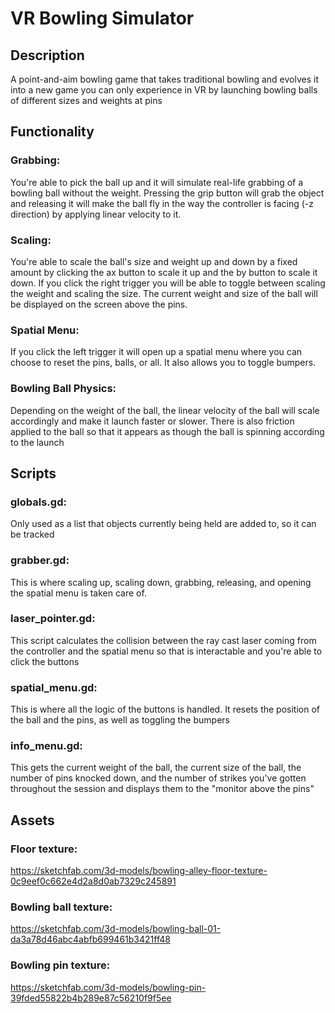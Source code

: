 # VR Bowling Simulator

## Description
A point-and-aim bowling game that takes traditional bowling and evolves it into a new game you can only experience in VR by launching bowling balls of different sizes and weights at pins

## Functionality
### Grabbing:
You're able to pick the ball up and it will simulate real-life grabbing of a bowling ball without the weight. Pressing the grip button will grab the object and releasing it will make the ball fly in the way the controller is facing (-z direction) by applying linear velocity to it.

### Scaling: 
You're able to scale the ball's size and weight up and down by a fixed amount by clicking the ax button to scale it up and the by button to scale it down. If you click the right trigger you will be able to toggle between scaling the weight and scaling the size. The current weight and size of the ball will be displayed on the screen above the pins.

### Spatial Menu:
If you click the left trigger it will open up a spatial menu where you can choose to reset the pins, balls, or all. It also allows you to toggle bumpers.

### Bowling Ball Physics:
Depending on the weight of the ball, the linear velocity of the ball will scale accordingly and make it launch faster or slower. There is also friction applied to the ball so that it appears as though the ball is spinning according to the launch

## Scripts
### globals.gd:
Only used as a list that objects currently being held are added to, so it can be tracked

### grabber.gd:
This is where scaling up, scaling down, grabbing, releasing, and opening the spatial menu is taken care of.

### laser_pointer.gd:
This script calculates the collision between the ray cast laser coming from the controller and the spatial menu so that is interactable and you're able to click the buttons

### spatial_menu.gd:
This is where all the logic of the buttons is handled. It resets the position of the ball and the pins, as well as toggling the bumpers

### info_menu.gd:
This gets the current weight of the ball, the current size of the ball, the number of pins knocked down, and the number of strikes you've gotten throughout the session and displays them to the "monitor above the pins"

## Assets
### Floor texture:
https://sketchfab.com/3d-models/bowling-alley-floor-texture-0c9eef0c662e4d2a8d0ab7329c245891

### Bowling ball texture:
https://sketchfab.com/3d-models/bowling-ball-01-da3a78d46abc4abfb699461b3421ff48

### Bowling pin texture:
https://sketchfab.com/3d-models/bowling-pin-39fded55822b4b289e87c56210f9f5ee
